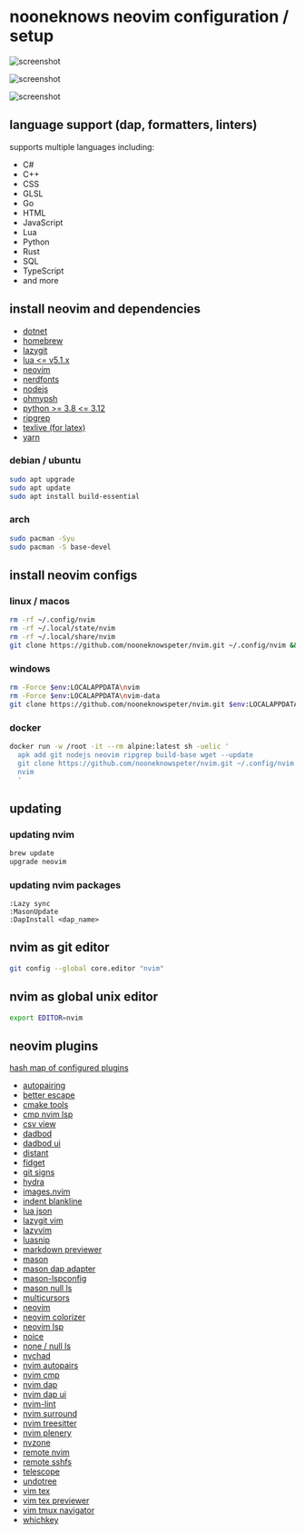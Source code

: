 # nooneknows neovim configuration / setup

![screenshot](https://i.imgur.com/GwJuR0W.png)

![screenshot](https://i.imgur.com/EzwZM8x.png)

![screenshot](https://i.imgur.com/Dhuoqgu.png)

## language support (dap, formatters, linters)

supports multiple languages including:

- C#
- C++
- CSS
- GLSL
- Go
- HTML
- JavaScript
- Lua
- Python
- Rust
- SQL
- TypeScript
- and more

## install neovim and dependencies

- [dotnet](https://dotnet.microsoft.com/en-us/)
- [homebrew](https://brew.sh/)
- [lazygit](https://github.com/jesseduffield/lazygit)
- [lua <= v5.1.x](https://lua.org/)
- [neovim](https://github.com/neovim/neovim/blob/master/INSTALL.md#install-from-package/)
- [nerdfonts](https://www.nerdfonts.com/)
- [nodejs](https://nodejs.org/en/)
- [ohmypsh](https://github.com/jandedobbeleer/oh-my-posh)
- [python >= 3.8 <= 3.12](https://www.python.org/)
- [ripgrep](https://github.com/BurntSushi/ripgrep)
- [texlive (for latex)](https://www.tug.org/texlive/)
- [yarn](https://www.npmjs.com/package/yarn)

### debian / ubuntu

```sh
sudo apt upgrade
sudo apt update
sudo apt install build-essential
```

### arch

```sh
sudo pacman -Syu
sudo pacman -S base-devel
```

## install neovim configs

### linux / macos

```sh
rm -rf ~/.config/nvim
rm -rf ~/.local/state/nvim
rm -rf ~/.local/share/nvim
git clone https://github.com/nooneknowspeter/nvim.git ~/.config/nvim && nvim
```

### windows

```sh
rm -Force $env:LOCALAPPDATA\nvim
rm -Force $env:LOCALAPPDATA\nvim-data
git clone https://github.com/nooneknowspeter/nvim.git $env:LOCALAPPDATA\nvim && nvim

```

### docker

```sh
docker run -w /root -it --rm alpine:latest sh -uelic '
  apk add git nodejs neovim ripgrep build-base wget --update
  git clone https://github.com/nooneknowspeter/nvim.git ~/.config/nvim
  nvim
  '
```

## updating

### updating nvim

```sh
brew update
upgrade neovim
```

### updating nvim packages

```
:Lazy sync
:MasonUpdate
:DapInstall <dap_name>
```

## nvim as git editor

```sh
git config --global core.editor "nvim"
```

## nvim as global unix editor

```sh
export EDITOR=nvim
```

## neovim plugins

[hash map of configured plugins](https://github.com/nooneknowspeter/nvim/blob/main/lazy-lock.json)

- [autopairing](https://github.com/windwp/nvim-autopairs)
- [better escape](https://github.com/max397574/better-escape.nvim)
- [cmake tools](https://github.com/Civitasv/cmake-tools.nvim)
- [cmp nvim lsp](https://github.com/hrsh7th/cmp-nvim-lsp)
- [csv view](https://github.com/hat0uma/csvview.nvim)
- [dadbod](https://github.com/tpop/vim-dadbod)
- [dadbod ui](https://github.com/hristijanhusak/vim-dadbod-ui)
- [distant](https://github.com/chipsenkbeil/distant.nvim)
- [fidget](https://github.com/j-hui/fidget.nvim)
- [git signs](https://github.com/lewis6991/gitsigns.nvim)
- [hydra](https://github.com/anuvyklack/hydra.nvim)
- [images.nvim](https://github.com/3rd/image.nvim)
- [indent blankline](https://github.com/lukas-reineke/indent-blankline.nvim)
- [lua json](https://github.com/Joakker/lua-json5)
- [lazygit vim](https://github.com/kdheepak/lazygit.nvim)
- [lazyvim](https://github.com/LazyVim/LazyVim)
- [luasnip](https://github.com/L3MON4D3/LuaSnip)
- [markdown previewer](https://github.com/iamcco/markdown-preview.nvim)
- [mason](https://github.com/williamboman/mason.nvim)
- [mason dap adapter](https://github.com/jay-babu/mason-nvim-dap.nvim)
- [mason-lspconfig](https://github.com/williamboman/mason-lspconfig.nvim)
- [mason null ls](https://github.com/jay-babu/mason-null-ls.nvim)
- [multicursors](https://github.com/smoka7/multicursors.nvim)
- [neovim](https://github.com/neovim/neovim)
- [neovim colorizer](https://github.com/NvChad/nvim-colorizer.lua)
- [neovim lsp](https://github.com/neovim/nvim-lspconfig)
- [noice](https://github.com/folke/noice.nvim)
- [none / null ls](https://github.com/nvimtools/none-ls.nvim)
- [nvchad](https://github.com/NvChad/NvChad)
- [nvim autopairs](https://github.com/windwp/nvim-autopairs)
- [nvim cmp](https://github.com/hrsh7th/nvim-cmp)
- [nvim dap](https://github.com/mfussenegger/nvim-dap)
- [nvim dap ui](https://github.com/rcarriga/nvim-dap-ui)
- [nvim-lint](https://github.com/mfussenegger/nvim-lint)
- [nvim surround](https://github.com/kylechui/nvim-surround)
- [nvim treesitter](https://github.com/nvim-treesitter/nvim-treesitter)
- [nvim plenery](https://github.com/nvim-lua/plenary.nvim)
- [nvzone](https://github.com/nvzone)
- [remote nvim](https://github.com/amitds1997/remote-nvim.nvim)
- [remote sshfs](https://github.com/nosduco/remote-sshfs.nvim)
- [telescope](https://github.com/nvim-telescope/telescope.nvim)
- [undotree](https://github.com/mbbill/undotree)
- [vim tex](https://github.com/lervag/vimtex)
- [vim tex previewer](https://github.com/xuhdev/vim-latex-live-preview)
- [vim tmux navigator](https://github.com/christoomey/vim-tmux-navigator)
- [whichkey](https://github.com/folke/which-key.nvim)
